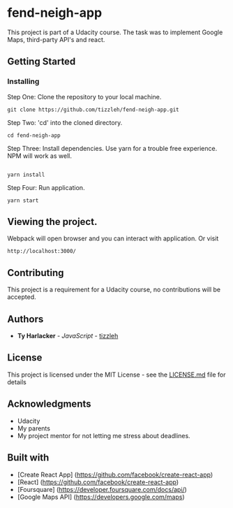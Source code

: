 # fend-neigh-app

This project is part of a Udacity course. The task was to implement Google Maps, third-party API's and react.

## Getting Started


### Installing

Step One: Clone the repository to your local machine.

```
git clone https://github.com/tizzleh/fend-neigh-app.git
```
Step Two: 'cd' into the cloned directory.

```
cd fend-neigh-app
```
Step Three: Install dependencies. Use yarn for a trouble free experience. NPM will work as well.

```

yarn install
```

Step Four: Run application.

```
yarn start
```
## Viewing the project.
Webpack will open browser and you can interact with application. Or visit
```
http://localhost:3000/
```

## Contributing

This project is a requirement for a Udacity course, no contributions will be accepted.

## Authors

* **Ty Harlacker** - *JavaScript* - [tizzleh](https://github.com/tizzleh)

## License

This project is licensed under the MIT License - see the [LICENSE.md](LICENSE.md) file for details

## Acknowledgments

* Udacity
* My parents
* My project mentor for not letting me stress about deadlines.

## Built with

 * [Create React App] (https://github.com/facebook/create-react-app)
 * [React] (https://github.com/facebook/create-react-app)
 * [Foursquare] (https://developer.foursquare.com/docs/api/)
 * [Google Maps API] (https://developers.google.com/maps)
